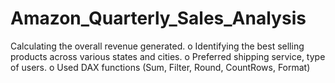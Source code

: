# Amazon_Quarterly_Sales_Analysis
Calculating the overall revenue generated.
o Identifying the best selling products across various states and cities.
o Preferred shipping service, type of users.
o Used DAX functions (Sum, Filter, Round, CountRows, Format)
